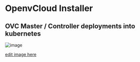 # OpenvCloud Installer

## OVC Master / Controller deployments into kubernetes
![image](https://docs.google.com/drawings/d/e/2PACX-1vSqbL-YMqMbzhS6Bd9kUo1YYnEs1a9cwoVTl3Q1jT203vThUxC3Uqcj4mBUzk26S7dV_gBKbtMvofaP/pub?w=953&h=579)

[edit image here](https://docs.google.com/drawings/d/1DBBXVxWkdmikk_2hviOaFKxXUODa-2T9R1QOpYEUZ_k/edit)